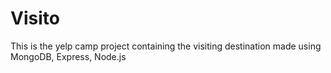 # Visito
This is the yelp camp project containing the visiting destination made using MongoDB, Express, Node.js

